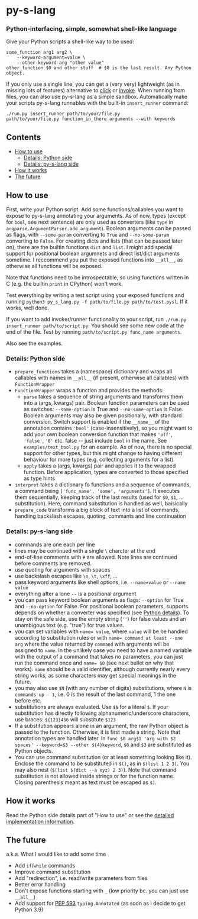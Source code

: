 # py-s-lang
### Python-interfacing, simple, somewhat shell-like language

Give your Python scripts a shell-like way to be used:

    some_function arg1 arg2 \
        --keyword-argument=value \
        --other-keyword-arg "other value"
    other_function $0 and other stuff  # $0 is the last result. Any Python object.

If you only use a single line, you can get a (very very) lightweight
(as in missing lots of features) alternative to
[click](https://palletsprojects.com/p/click/) or [invoke](https://www.pyinvoke.org/).
When running from files, you can also use py-s-lang as a simple sandbox.
Automatically make your scripts py-s-lang runnables with the built-in ``insert_runner``
command:

    ./run.py insert_runner path/to/your/file.py
    path/to/your/file.py function_in_there arguments --with keywords

## Contents

- [How to use](#how-to-use)
  - [Details: Python side](#details-python-side)
  - [Details: py-s-lang side](#details-py-s-lang-side)
- [How it works](#how-it-works)
- [The future](#the-future)

## How to use

First, write your Python script. Add some functions/callables you want to expose to
py-s-lang annotating your arguments. As of now, types (except for ``bool``, see next sentence)
are only used as converters (like ``type`` in ``argparse.ArgumentParser.add_argument``).
Boolean arguments can be passed as flags, with ``--some-param`` converting to
``True`` and ``--no-some-param`` converting to ``False``.
For creating dicts and lists (that can be passed later on), there are the builtin functions ``dict`` and ``list``.
I might add special support for positional boolean argumnets and direct list/dict arguments sometime.
I reccommend you put the exposed functions into ``__all__``, as otherwise all functions will be exposed.

Note that functions need to be introspectable, so using functions written in C
(e.g. the builtin ``print`` in CPython) won't work.

Test everything by writing a test script using your exposed functions and
running ``python3 py_s_lang.py -f path/to/file.py path/to/test.pysl``. If it works, well done.

If you want to add invoker/runner functionality to your script, run ``./run.py insert_runner path/to/script.py``.
You should see some new code at the end of the file. Test by
running ``path/to/script.py func_name arguments``.

Also see the examples.

### Details: Python side

- ``prepare_functions`` takes a (namespace) dictionary and wraps all callables with
    names in ``__all__`` (if present, otherwise all callables) with ``FunctionWrapper``
- ``FunctionWrapper`` wraps a function and provides the methods:
    - ``parse`` takes a sequence of string arguments and transforms them into a (args, kwargs)
        pair. Boolean function parameters can be used as switches:
        ``--some-option`` is True and ``--no-some-option`` is False.
        Boolean arguments may also be given positionally, with standard conversion.
        Switch support is enabled if the ``__name__`` of the annotation contains
        ``'bool'`` (case-insensitively), so you might want to add your own boolean
        conversion function that makes ``'off'``, ``'false'``, ``'0'`` etc. false
        -- just include ``bool`` in the name. See ``examples/text_bool.py`` for an example.
        As of now, there is no special support for other types, but this might change to
        having different behaviour for more types (e.g. collecting arguments for a list)
    - ``apply`` takes a (args, kwargs) pair and applies it to the wrapped function.
        Before application, types are converted to those specified as type hints
- ``interpret`` takes a dictionary fo functions and a sequence of commands, a command being
    ``['func_name', 'some', 'arguments']``. It executes them sequentially, keeping track
    of the last results (used for ``$0``, ``$1``, ... substitution).
    Here, command substitution is handled as well, baisically
- ``prepare_code`` transforms a big block of text into a list of commands, handling
    backslash escapes, quoting, commants and line continuation

### Details: py-s-lang side

- commands are one each per line
- lines may be continued with a single ``\`` charcter at the end
- end-of-line comments with ``#`` are allowed. Note lines are continued before comments are removed.
- use quoting for arguments with spaces
- use backslash escapes like ``\n``, ``\t``, ``\xff``, ...
- pass keyword arguments like shell options, i.e. ``--name=value`` or ``--name value``
- everything after a lone ``--`` is a positional argument
- you can pass keyword boolean arguments as flags: ``--option`` for True
  and ``--no-option`` for False. For positional boolean parameters,
  supports depends on whether a converter was specified (see
  [Python details](#details-python-side)). To stay on the safe side, use the empty
  string (``''``) for false values and an unambigous text (e.g. "true") for true values.
- you can set variables with ``name= value``, where ``value`` will be be handled
  according to substitution rules or with ``name= command at least --one arg``
  where the value returned by ``command`` with arguments will be assigned to ``name``.
  In the unlikely case you need to have a named variable with the output of a
  command that takes no parameters, you can just run the command once and ``name= $0``
  (see next bullet on why that works).
  ``name`` should be a valid identifier, although currently nearly every string
  works, as some characters may get special meanings in the future.
- you may also use ``$N`` (with any number of digits) substitutions,
  where ``N`` is ``commands up - 1``, i.e. 0 is the result of the last command, 1 the one before etc.
- substitutions are always evaluated. Use ``$$`` for a literal ``$``. If your substitution has
    directly following alphanumeric/underscore characters, use braces: ``${123}456`` will substitute ``$123``
- If a substitution appears alone in an argument, the raw Python object is passed to the function.
    Otherwise, it is first made a string. Note that annotation types are handled later.
    In ``func $0 arg$1 'arg with $2 spaces' --keyword=$3 --other ${4}keyword``,
    ``$0`` and ``$3`` are substituted as Python objects.
- You can use command substitution (or at least something looking like it).
  Enclose the command to be substituted in ``$()``, as in ``$(list 1 2 3)``.
  You may also nest (``$(list $(dict --a xyz) 2 3)``).
  Note that command substitution is not allowed inside strings or for the function name.
  Closing parenthesis meant as text must be escaped as ``$)``.

## How it works

Read the Python side datails part of "How to use" or
see the [detailed implementation information](https://github.com/mik2k2/py-s-lang/blob/master/py_s_lang.py).

## The future
a.k.a. What I would like to add some time

- Add ``if``/``while`` commands
- Improve command substitution
- Add "redirection", i.e. read/write parameters from files
- Better error handling
- Don't expose functions starting with ``_`` (low priority bc. you can just use ``__all__``)
- Add support for [PEP 593](https://www.python.org/dev/peps/pep-0593/) ``typing.Annotated`` (as soon as I decide to get Python 3.9)
